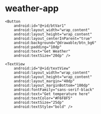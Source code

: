 # weather-app
<?xml version="1.0" encoding="utf-8"?>
<RelativeLayout
    xmlns:android="http://schemas.android.com/apk/res/android"
    xmlns:tools="http://schemas.android.com/tools"
    android:layout_width="match_parent"
    android:layout_height="match_parent"
    android:background="@drawable/weather_background"
    tools:context=".MainActivity">
 
    <Button
        android:id="@+id/btVar1"
        android:layout_width="wrap_content"
        android:layout_height="wrap_content"
        android:layout_centerInParent="true"
        android:background="@drawable/btn_bg6"
        android:padding="10dp"
        android:text="Get Weather"
        android:textSize="20dp" />
 
    <TextView
        android:id="@+id/textView"
        android:layout_width="wrap_content"
        android:layout_height="wrap_content"
        android:layout_margin="40dp"
        android:layout_marginBottom="100dp"
        android:fontFamily="sans-serif-black"
        android:text="Get temperature here"
        android:textColor="#F6F8F5"
        android:textSize="25dp"
        android:textStyle="bold" />
 
</RelativeLayout>
